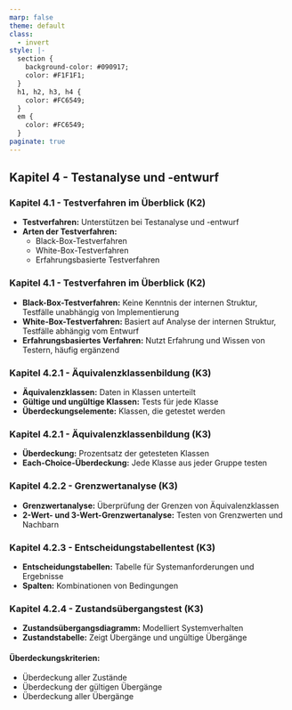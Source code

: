 ```yaml
---
marp: false
theme: default
class:
  - invert
style: |-
  section {
    background-color: #090917;
    color: #F1F1F1;
  }
  h1, h2, h3, h4 {
    color: #FC6549;
  }
  em {
    color: #FC6549;
  }
paginate: true
---
```



## Kapitel 4 - Testanalyse und -entwurf

### Kapitel 4.1 - Testverfahren im Überblick (K2)
- **Testverfahren:** Unterstützen bei Testanalyse und -entwurf
- **Arten der Testverfahren:**
  - Black-Box-Testverfahren
  - White-Box-Testverfahren
  - Erfahrungsbasierte Testverfahren

### Kapitel 4.1 - Testverfahren im Überblick (K2)

- **Black-Box-Testverfahren:** Keine Kenntnis der internen Struktur, Testfälle unabhängig von Implementierung
- **White-Box-Testverfahren:** Basiert auf Analyse der internen Struktur, Testfälle abhängig vom Entwurf
- **Erfahrungsbasiertes Verfahren:** Nutzt Erfahrung und Wissen von Testern, häufig ergänzend

### Kapitel 4.2.1 - Äquivalenzklassenbildung (K3)
- **Äquivalenzklassen:** Daten in Klassen unterteilt
- **Gültige und ungültige Klassen:** Tests für jede Klasse
- **Überdeckungselemente:** Klassen, die getestet werden

### Kapitel 4.2.1 - Äquivalenzklassenbildung (K3)

- **Überdeckung:** Prozentsatz der getesteten Klassen
- **Each-Choice-Überdeckung:** Jede Klasse aus jeder Gruppe testen

### Kapitel 4.2.2 - Grenzwertanalyse (K3)
- **Grenzwertanalyse:** Überprüfung der Grenzen von Äquivalenzklassen
- **2-Wert- und 3-Wert-Grenzwertanalyse:** Testen von Grenzwerten und Nachbarn

### Kapitel 4.2.3 - Entscheidungstabellentest (K3)
- **Entscheidungstabellen:** Tabelle für Systemanforderungen und Ergebnisse
- **Spalten:** Kombinationen von Bedingungen

### Kapitel 4.2.4 - Zustandsübergangstest (K3)
- **Zustandsübergangsdiagramm:** Modelliert Systemverhalten
- **Zustandstabelle:** Zeigt Übergänge und ungültige Übergänge

#### Überdeckungskriterien:
- Überdeckung aller Zustände
- Überdeckung der gültigen Übergänge
- Überdeckung aller Übergänge